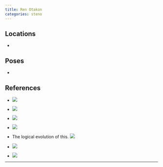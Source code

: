 ```yaml
---
title: Ren Otakon   
categories: steno
---
```




## Locations

- 

## Poses

* 

## References

* ![](http://i.imgur.com/F3WPXHH.png)

* ![](http://i.imgur.com/uCWx5S1.png)

* ![](http://i.imgur.com/QiD9zH4.png)

* ![](http://i.imgur.com/fHJO91E.png)

* The logical evolution of this. ![](http://i.imgur.com/JPkOcTr.png)

* ![](http://i.imgur.com/pxgRp3o.jpg)

* ![](http://i.imgur.com/2yqznCR.png)

---
